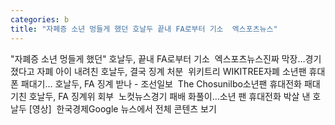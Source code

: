 ```yaml
---
categories: b
title: "자폐증 소년 멍들게 했던 호날두 끝내 FA로부터 기소  엑스포츠뉴스"
---
```

"자폐증 소년 멍들게 했던" 호날두, 끝내 FA로부터 기소&nbsp;&nbsp;엑스포츠뉴스진짜 막장…경기 졌다고 자폐 아이 내려친 호날두, 결국 징계 처분&nbsp;&nbsp;위키트리 WIKITREE자폐 소년팬 휴대폰 패대기… 호날두, FA 징계 받나 - 조선일보&nbsp;&nbsp;The Chosunilbo소년팬 휴대전화 패대기친 호날두, FA 징계위 회부&nbsp;&nbsp;노컷뉴스경기 패배 화풀이…소년 팬 휴대전화 박살 낸 호날두 [영상]&nbsp;&nbsp;한국경제Google 뉴스에서 전체 콘텐츠 보기